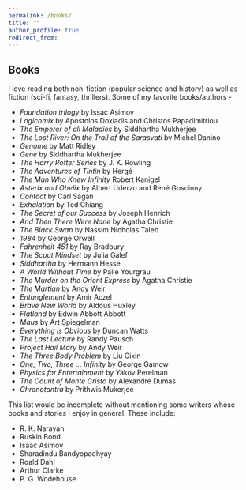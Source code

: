 ```yaml
---
permalink: /books/
title: ""
author_profile: true
redirect_from:
---
```

## Books

I love reading both non-fiction (popular science and history) as well as fiction (sci-fi, fantasy, thrillers). Some of my favorite books/authors -

- *Foundation trilogy* by Issac Asimov
- *Logicomix* by Apostolos Doxiadis and Christos Papadimitriou
- *The Emperor of all Maladies* by Siddhartha Mukherjee
- *The Lost River: On the Trail of the Sarasvati* by Michel Danino
- *Genome* by Matt Ridley
- *Gene* by Siddhartha Mukherjee
- *The Harry Potter Series* by J. K. Rowling
- *The Adventures of Tintin* by Hergé
- *The Man Who Knew Infinity* Robert Kanigel
- *Asterix and Obelix* by  Albert Uderzo and René Goscinny
- *Contact* by Carl Sagan
- *Exhalation* by Ted Chiang
- *The Secret of our Success* by Joseph Henrich
- *And Then There Were None* by Agatha Christie
- *The Black Swan* by Nassim Nicholas Taleb
- *1984* by George Orwell
- *Fahrenheit 451* by Ray Bradbury
- *The Scout Mindset* by Julia Galef
- *Siddhartha* by Hermann Hesse
- *A World Without Time* by Palle Yourgrau
- *The Murder on the Orient Express* by Agatha Christie
- *The Martian* by Andy Weir
- *Entanglement* by Amir Aczel
- *Brave New World* by Aldous Huxley
- *Flatland* by Edwin Abbott Abbott
- *Maus* by Art Spiegelman
- *Everything is Obvious* by Duncan Watts
- *The Last Lecture* by Randy Pausch
- *Project Hail Mary* by Andy Weir
- *The Three Body Problem* by Liu Cixin
- *One, Two, Three ... Infinity* by George Gamow
- *Physics for Entertainment* by Yakov Perelman
- *The Count of Monte Cristo* by Alexandre Dumas
- *Chronotantra* by Prithwis Mukerjee

This list would be incomplete without mentioning some writers whose books and stories I enjoy in general. These include:

- R. K. Narayan
- Ruskin Bond
- Isaac Asimov
- Sharadindu Bandyopadhyay
- Roald Dahl
- Arthur Clarke
- P. G. Wodehouse
